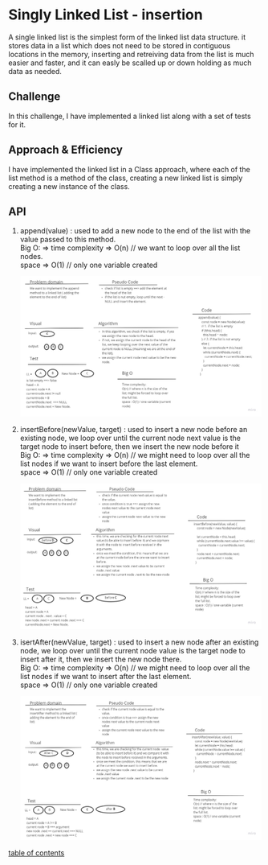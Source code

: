 # Singly Linked List - insertion

A single linked list is the simplest form of the linked list data structure. it stores data in a list which does not need to be stored in contiguous locations in the memory, inserting and retreiving data from the list is much easier and faster, and it can easly be scalled up or down holding as much data as needed.

## Challenge

In this challenge, I have implemented a linked list along with a set of tests for it.

## Approach & Efficiency

I have implemented the linked list in a Class approach, where each of the list method is a method of the class, creating a new linked list is simply creating a new instance of the class.

## API

1. append(value) : used to add a new node to the end of the list with the value passed to this method.
   <br>Big O: => time complexity => O(n) // we want to loop over all the list nodes.<br>
   space => O(1) // only one variable created

   ![append](../../assets/Append.jpg)

2. insertBefore(newValue, target) : used to insert a new node before an existing node, we loop over until the current node next value is the target node to insert before, then we insert the new node before it
   <br>Big O: => time complexity => O(n) // we might need to loop over all the list nodes if we want to insert before the last element.<br>
   space => O(1) // only one variable created

   ![append](../../assets/InsertBefore.jpg)

3. isertAfter(newValue, target) : used to insert a new node after an existing node, we loop over until the current node value is the target node to insert after it, then we insert the new node there.
   <br>Big O: => time complexity => O(n) // we might need to loop over all the list nodes if we want to insert after the last element.<br>
   space => O(1) // only one variable created

   ![append](../../assets/insertAfter.jpg)

[table of contents](README.md)
